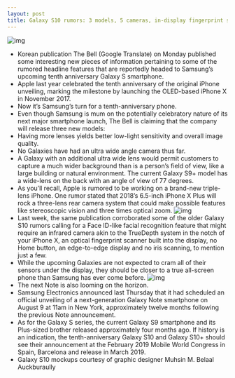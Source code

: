 ```yaml
---
layout: post
title: Galaxy S10 rumors: 3 models, 5 cameras, in-display fingerprint scanner & more
---
```

![img](http://media.idownloadblog.com/wp-content/uploads/2018/07/Galaxy-S10-concept-002.jpg)
* Korean publication The Bell (Google Translate) on Monday published some interesting new pieces of information pertaining to some of the rumored headline features that are reportedly headed to Samsung’s upcoming tenth anniversary Galaxy S smartphone.
* Apple last year celebrated the tenth anniversary of the original iPhone unveiling, marking the milestone by launching the OLED-based iPhone X in November 2017.
* Now it’s Samsung’s turn for a tenth-anniversary phone.
* Even though Samsung is mum on the potentially celebratory nature of its next major smartphone launch, The Bell is claiming that the company will release three new models:
* Having more lenses yields better low-light sensitivity and overall image quality.
* No Galaxies have had an ultra wide angle camera thus far.
* A Galaxy with an additional ultra wide lens would permit customers to capture a much wider background than is a person’s field of view, like a large building or natural environment. The current Galaxy S9+ model has a wide-lens on the back with an angle of view of 77 degrees.
* As you’ll recall, Apple is rumored to be working on a brand-new triple-lens iPhone. One rumor stated that 2018’s 6.5-inch iPhone X Plus will rock a three-lens rear camera system that could make possible features like stereoscopic vision and three times optical zoom.
![img](http://media.idownloadblog.com/wp-content/uploads/2018/07/Galaxy-S10-concept-001.jpg)
* Last week, the same publication corroborated some of the older Galaxy S10 rumors calling for a Face ID-like facial recognition feature that might require an infrared camera akin to the TrueDepth system in the notch of your iPhone X, an optical fingerprint scanner built into the display, no Home button, an edge-to-edge display and no iris scanning, to mention just a few.
* While the upcoming Galaxies are not expected to cram all of their sensors under the display, they should be closer to a true all-screen phone than Samsung has ever come before.
![img](http://media.idownloadblog.com/wp-content/uploads/2018/07/Galaxy-S10-concept-003.jpg)
* The next Note is also looming on the horizon.
* Samsung Electronics announced last Thursday that it had scheduled an official unveiling of a next-generation Galaxy Note smartphone on August 9 at 11am in New York, approximately twelve months following the previous Note announcement.
* As for the Galaxy S series, the current Galaxy S9 smartphone and its Plus-sized brother released approximately four months ago. If history is an indication, the tenth-anniversary Galaxy S10 and Galaxy S10+ should see their announcement at the February 2019 Mobile World Congress in Spain, Barcelona and release in March 2019.
* Galaxy S10 mockups courtesy of graphic designer Muhsin M. Belaal Auckburaully

